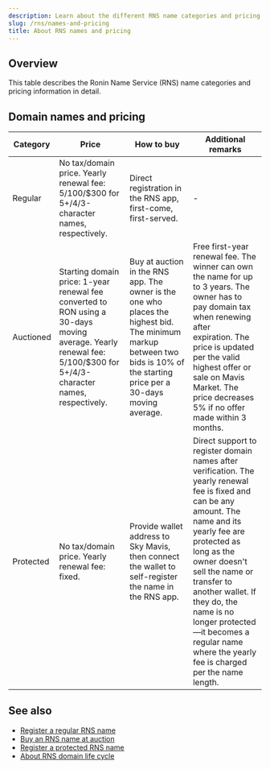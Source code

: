 ```yaml
---
description: Learn about the different RNS name categories and pricing information.
slug: /rns/names-and-pricing
title: About RNS names and pricing
---
```


## Overview

This table describes the Ronin Name Service (RNS) name categories and pricing information in detail.

## Domain names and pricing

| Category  | Price                                                                                                                                                                 | How to buy                                                                                                                                                  | Additional remarks                                                                                                                                                                                                                                                                                                                                                                      |
| --------- | --------------------------------------------------------------------------------------------------------------------------------------------------------------------- | ----------------------------------------------------------------------------------------------------------------------------------------------------------- | --------------------------------------------------------------------------------------------------------------------------------------------------------------------------------------------------------------------------------------------------------------------------------------------------------------------------------------------------------------------------------------- |
| Regular   | No tax/domain price. Yearly renewal fee: $5/$100/$300 for 5+/4/3-character names, respectively.                                                                       | Direct registration in the RNS app, first-come, first-served.                                                                                               | \-                                                                                                                                                                                                                                                                                                                                                                                      |
| Auctioned | Starting domain price: 1-year renewal fee converted to RON using a 30-days moving average. Yearly renewal fee: $5/$100/$300 for 5+/4/3-character names, respectively. | Buy at auction in the RNS app. The owner is the one who places the highest bid. The minimum markup between two bids is 10% of the starting price per a 30-days moving average. | Free first-year renewal fee. The winner can own the name for up to 3 years. The owner has to pay domain tax when renewing after expiration. The price is updated per the valid highest offer or sale on Mavis Market. The price decreases 5% if no offer made within 3 months. |
| Protected | No tax/domain price. Yearly renewal fee: fixed.                                                                                                                       | Provide wallet address to Sky Mavis, then connect the wallet to self-register the name in the RNS app.                                                                     | Direct support to register domain names after verification. The yearly renewal fee is fixed and can be any amount. The name and its yearly fee are protected as long as the owner doesn't sell the name or transfer to another wallet. If they do, the name is no longer protected—it becomes a regular name where the yearly fee is charged per the name length.                            |

## See also

* [Register a regular RNS name](./../guides/register/regular.md)
* [Buy an RNS name at auction](./../guides/register/auctioned.md)
* [Register a protected RNS name](./../guides/register/protected.md)
* [About RNS domain life cycle](life-cycle.md)
